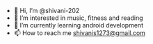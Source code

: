- 👋 Hi, I’m @shivani-202
- 👀 I’m interested in music, fitness and reading
- 🌱 I’m currently learning android development 
- 📫 How to reach me shivanis1273@gmail.com

<!---
shivani-202/shivani-202 is a ✨ special ✨ repository because its `README.md` (this file) appears on your GitHub profile.
You can click the Preview link to take a look at your changes.
--->
